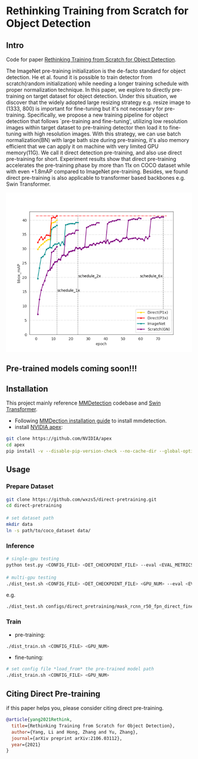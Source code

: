 # Rethinking Training from Scratch for Object Detection

## Intro
Code for paper [Rethinking Training from Scratch for Object Detection](https://arxiv.org/abs/2106.03112).

The ImageNet pre-training initialization is the de-facto standard for object detection. He et al. found it is possible to train detector from scratch(random initialization) while needing a longer training schedule with proper normalization technique. In this paper, we explore to directly pre-training on target dataset for object detection. Under this situation, we discover that the widely adopted large resizing strategy e.g. resize image to (1333, 800) is important for fine-tuning but it's not necessary for pre-training. Specifically, we propose a new training pipeline for object detection that follows `pre-training and fine-tuning', utilizing low resolution images within target dataset to pre-training detector then load it to fine-tuning with high resolution images. With this strategy, we can use batch normalization(BN) with large bath size during pre-training, it's also memory efficient that we can apply it on machine with very limited GPU memory(11G). We call it direct detection pre-training, and also use direct pre-training for short. Experiment results show that direct pre-training accelerates the pre-training phase by more than 11x on COCO dataset while with even +1.8mAP compared to ImageNet pre-training. Besides, we found direct pre-training is also applicable to transformer based backbones e.g. Swin Transformer.

![](figs/process.png)


## Pre-trained models coming soon!!!

## Installation

This project mainly reference [MMDetection](https://github.com/open-mmlab/mmdetection) codebase and [Swin Transformer](https://github.com/SwinTransformer/Swin-Transformer-Object-Detection). 

- Following [MMDection installation guide](https://github.com/open-mmlab/mmdetection/blob/master/docs/get_started.md) to install mmdetection.
- install [NVIDIA apex](https://github.com/NVIDIA/apex):
```bash
git clone https://github.com/NVIDIA/apex
cd apex
pip install -v --disable-pip-version-check --no-cache-dir --global-option="--cpp_ext" --global-option="--cuda_ext" ./
```

## Usage

### Prepare Dataset

```bash
git clone https://github.com/wxzs5/direct-pretraining.git
cd direct-pretraining

# set dataset path
mkdir data
ln -s path/to/coco_dataset data/

```

### Inference
```bash
# single-gpu testing
python test.py <CONFIG_FILE> <DET_CHECKPOINT_FILE> --eval <EVAL_METRICS>

# multi-gpu testing
./dist_test.sh <CONFIG_FILE> <DET_CHECKPOINT_FILE> <GPU_NUM> --eval <EVAL_METRICS>
```

e.g. 
```bash
./dist_test.sh configs/direct_pretraining/mask_rcnn_r50_fpn_direct_finetune_p1x_1x_coco.py model.pth 8 --eval bbox segm
```

### Train

- pre-training:
```bash
./dist_train.sh <CONFIG_FILE> <GPU_NUM>
```
- fine-tuning:  
```bash
# set config file *load_from* the pre-trained model path
./dist_train.sh <CONFIG_FILE> <GPU_NUM>
```
## Citing Direct Pre-training

if this paper helps you, please consider citing direct pre-training.
```bibtex
@article{yang2021Rethink,
  title={Rethinking Training from Scratch for Object Detection},
  author={Yang, Li and Hong, Zhang and Yu, Zhang},
  journal={arXiv preprint arXiv:2106.03112},
  year={2021}
}
```